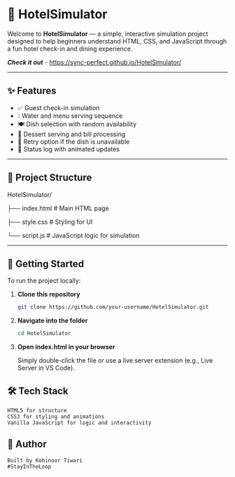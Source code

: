 # 🏨 HotelSimulator

Welcome to **HotelSimulator** — a simple, interactive simulation project designed to help beginners understand HTML, CSS, and JavaScript through a fun hotel check-in and dining experience.

***Check it out*** - https://sync-perfect.github.io/HotelSimulator/

---

## ✨ Features

- ✅ Guest check-in simulation
- 💧 Water and menu serving sequence
- 🍽️ Dish selection with random availability
- 🍰 Dessert serving and bill processing
- 🔁 Retry option if the dish is unavailable
- 📜 Status log with animated updates

---

## 📁 Project Structure

HotelSimulator/

├── index.html # Main HTML page

├── style.css # Styling for UI

└── script.js # JavaScript logic for simulation

---

## 🚀 Getting Started

To run the project locally:

1. **Clone this repository**  
   ```bash
   git clone https://github.com/your-username/HotelSimulator.git

2. **Navigate into the folder**
   ```bash
   cd HotelSimulator

4. **Open index.html in your browser**
   
   Simply double-click the file or use a live server extension (e.g., Live Server in VS Code).

## 🛠 Tech Stack
    HTML5 for structure
    CSS3 for styling and animations
    Vanilla JavaScript for logic and interactivity

## 🙌 Author
    Built by Kohinoor Tiwari
    #StayInTheLoop
